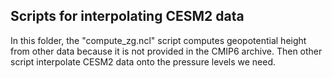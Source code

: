 ## Scripts for interpolating CESM2 data

In this folder, the "compute_zg.ncl" script computes geopotential height from other data because it is not provided in the CMIP6 archive. Then other script interpolate CESM2 data onto the pressure levels we need. 
